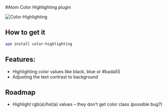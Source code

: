 #Atom Color Highlighting plugin

![Color Highlighting](http://f.cl.ly/items/3p2w2k3w2v0y1G320s1K/Screen%20Shot%202014-02-28%20at%2019.25.22.png)

## How to get it

```bash
apm install color-highlighting
```

## Features:
* Highlighting color values like black, blue or #bada55
* Adjusting the text contrast to background

## Roadmap
* Highlight rgb(a)/hsl(a) values – they don't get color class (possible bug?)
